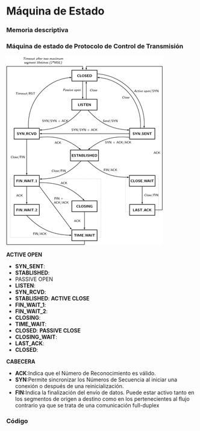 # Máquina de Estado
### Memoria descriptiva

### Máquina de estado de Protocolo de Control de Transmisión

 ![./recursos/tcp-state-machine.png](https://github.com/Adrian-REH/Adrian-REH-TrabajoPractico-Informatica2_TCP/blob/main/recursos/tcp-state-machine.png)


  __ACTIVE OPEN__
 - __SYN_SENT__: 
 - __STABLISHED__: 
 - PASSIVE OPEN
 - __LISTEN__: 
 - __SYN_RCVD__: 
 - __STABLISHED__: 
 __ACTIVE CLOSE__
 - __FIN_WAIT_1__: 
 - __FIN_WAIT_2__: 
 - __CLOSING__: 
 - __TIME_WAIT__:
 - __CLOSED__: 
 __PASSIVE CLOSE__
 - __CLOSING_WAIT__: 
 - __LAST_ACK__: 
 - __CLOSED__: 


 __CABECERA__
 - __ACK__:Indica que el Número de Reconocimiento es válido.
 - __SYN__:Permite sincronizar los Números de Secuencia al iniciar una conexión o
después de una reinicialización.
 - __FIN__:Indica la finalización del envío de datos. Puede estar activo tanto en los
segmentos de origen a destino como en los pertenecientes al flujo contrario ya
que se trata de una comunicación full-duplex

### Código

